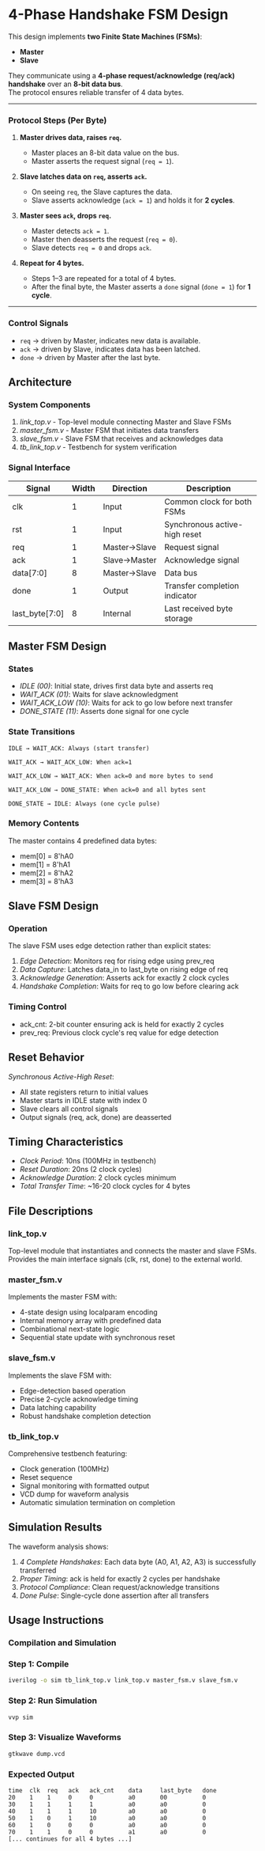 # 4-Phase Handshake FSM Design

This design implements **two Finite State Machines (FSMs)**:  
- **Master**  
- **Slave**  

They communicate using a **4-phase request/acknowledge (req/ack) handshake** over an **8-bit data bus**.  
The protocol ensures reliable transfer of 4 data bytes.

---

### Protocol Steps (Per Byte)

1. **Master drives data, raises `req`.**  
   - Master places an 8-bit data value on the bus.  
   - Master asserts the request signal (`req = 1`).  

2. **Slave latches data on `req`, asserts `ack`.**  
   - On seeing `req`, the Slave captures the data.  
   - Slave asserts acknowledge (`ack = 1`) and holds it for **2 cycles**.  

3. **Master sees `ack`, drops `req`.**  
   - Master detects `ack = 1`.  
   - Master then deasserts the request (`req = 0`).  
   - Slave detects `req = 0` and drops `ack`.  

4. **Repeat for 4 bytes.**  
   - Steps 1–3 are repeated for a total of 4 bytes.  
   - After the final byte, the Master asserts a `done` signal (`done = 1`) for **1 cycle**.  

---

### Control Signals
- `req` → driven by Master, indicates new data is available.  
- `ack` → driven by Slave, indicates data has been latched.  
- `done` → driven by Master after the last byte.  


## Architecture

### System Components

1. *link_top.v* - Top-level module connecting Master and Slave FSMs
2. *master_fsm.v* - Master FSM that initiates data transfers
3. *slave_fsm.v* - Slave FSM that receives and acknowledges data
4. *tb_link_top.v* - Testbench for system verification

### Signal Interface

| Signal | Width | Direction | Description |
|--------|-------|-----------|-------------|
| clk | 1 | Input | Common clock for both FSMs |
| rst | 1 | Input | Synchronous active-high reset |
| req | 1 | Master→Slave | Request signal |
| ack | 1 | Slave→Master | Acknowledge signal |
| data[7:0] | 8 | Master→Slave | Data bus |
| done | 1 | Output | Transfer completion indicator |
| last_byte[7:0] | 8 | Internal | Last received byte storage |


## Master FSM Design

### States

- *IDLE (00)*: Initial state, drives first data byte and asserts req
- *WAIT_ACK (01)*: Waits for slave acknowledgment
- *WAIT_ACK_LOW (10)*: Waits for ack to go low before next transfer
- *DONE_STATE (11)*: Asserts done signal for one cycle

### State Transitions

```
IDLE → WAIT_ACK: Always (start transfer)

WAIT_ACK → WAIT_ACK_LOW: When ack=1

WAIT_ACK_LOW → WAIT_ACK: When ack=0 and more bytes to send

WAIT_ACK_LOW → DONE_STATE: When ack=0 and all bytes sent

DONE_STATE → IDLE: Always (one cycle pulse)
```


### Memory Contents

The master contains 4 predefined data bytes:
- mem[0] = 8'hA0
- mem[1] = 8'hA1
- mem[2] = 8'hA2
- mem[3] = 8'hA3

## Slave FSM Design

### Operation

The slave FSM uses edge detection rather than explicit states:

1. *Edge Detection*: Monitors req for rising edge using prev_req
2. *Data Capture*: Latches data_in to last_byte on rising edge of req
3. *Acknowledge Generation*: Asserts ack for exactly 2 clock cycles
4. *Handshake Completion*: Waits for req to go low before clearing ack

### Timing Control

- ack_cnt: 2-bit counter ensuring ack is held for exactly 2 cycles
- prev_req: Previous clock cycle's req value for edge detection

## Reset Behavior

*Synchronous Active-High Reset*:
- All state registers return to initial values
- Master starts in IDLE state with index 0
- Slave clears all control signals
- Output signals (req, ack, done) are deasserted

## Timing Characteristics

- *Clock Period*: 10ns (100MHz in testbench)
- *Reset Duration*: 20ns (2 clock cycles)
- *Acknowledge Duration*: 2 clock cycles minimum
- *Total Transfer Time*: ~16-20 clock cycles for 4 bytes

## File Descriptions

### link_top.v
Top-level module that instantiates and connects the master and slave FSMs. Provides the main interface signals (clk, rst, done) to the external world.

### master_fsm.v
Implements the master FSM with:
- 4-state design using localparam encoding
- Internal memory array with predefined data
- Combinational next-state logic
- Sequential state update with synchronous reset

### slave_fsm.v
Implements the slave FSM with:
- Edge-detection based operation
- Precise 2-cycle acknowledge timing
- Data latching capability
- Robust handshake completion detection

### tb_link_top.v
Comprehensive testbench featuring:
- Clock generation (100MHz)
- Reset sequence
- Signal monitoring with formatted output
- VCD dump for waveform analysis
- Automatic simulation termination on completion

## Simulation Results

The waveform analysis shows:
1. *4 Complete Handshakes*: Each data byte (A0, A1, A2, A3) is successfully transferred
2. *Proper Timing*: ack is held for exactly 2 cycles per handshake
3. *Protocol Compliance*: Clean request/acknowledge transitions
4. *Done Pulse*: Single-cycle done assertion after all transfers

## Usage Instructions

### Compilation and Simulation

### Step 1: Compile
```bash
iverilog -o sim tb_link_top.v link_top.v master_fsm.v slave_fsm.v
```


### Step 2: Run Simulation
```bash
vvp sim
```


### Step 3: Visualize Waveforms
```bash
gtkwave dump.vcd
```

### Expected Output

```
time  clk  req   ack   ack_cnt    data     last_byte   done
20    1    1     0     0          a0       00          0
30    1    1     1     1          a0       a0          0
40    1    1     1     10         a0       a0          0
50    1    0     1     10         a0       a0          0
60    1    0     0     0          a0       a0          0
70    1    1     0     0          a1       a0          0
[... continues for all 4 bytes ...]